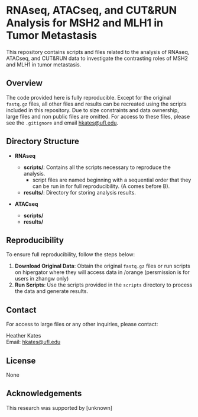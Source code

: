 # RNAseq, ATACseq, and CUT&RUN Analysis for MSH2 and MLH1 in Tumor Metastasis

This repository contains scripts and files related to the analysis of RNAseq, ATACseq, and CUT&RUN data to investigate the contrasting roles of MSH2 and MLH1 in tumor metastasis.

## Overview

The code provided here is fully reproducible. Except for the original `fastq.gz` files, all other files and results can be recreated using the scripts included in this repository. Due to size constraints and data ownership, large files and non public files are omitted. For access to these files, please see the `.gitignore` and email [hkates@ufl.edu](mailto:hkates@ufl.edu).

## Directory Structure

- **RNAseq**
  * **scripts/**: Contains all the scripts necessary to reproduce the analysis.  
    * script files are named beginning with a sequential order that they can be run in for full reproducibility. (A comes before B).
  * **results/**: Directory for storing analysis results.

- **ATACseq**
  * **scripts/**
  * **results/**
  
## Reproducibility

To ensure full reproducibility, follow the steps below:

1. **Download Original Data**: Obtain the original `fastq.gz` files or run scripts on hipergator where they will access data in /orange (persmission is for users in zhangw only)
2. **Run Scripts**: Use the scripts provided in the `scripts` directory to process the data and generate results.

## Contact

For access to large files or any other inquiries, please contact:

Heather Kates  
Email: [hkates@ufl.edu](mailto:hkates@ufl.edu)

## License

None

## Acknowledgements

This research was supported by [unknown]
